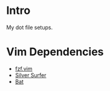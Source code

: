 # Intro
My dot file setups.

# Vim Dependencies
- [fzf.vim](https://github.com/junegunn/fzf.vim)
- [Silver Surfer](https://github.com/ggreer/the_silver_searcher)
- [Bat](https://github.com/sharkdp/bat)
